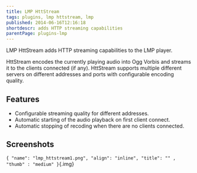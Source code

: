 ```yaml
---
title: LMP HttStream
tags: plugins, lmp httstream, lmp
published: 2014-06-16T12:16:18
shortdescr: adds HTTP streaming capabilities
parentPage: plugins-lmp
---
```


LMP HttStream adds HTTP streaming capabilities to the LMP player.

HttStream encodes the currently playing audio into Ogg Vorbis and
streams it to the clients connected (if any). HttStream supports
multiple different servers on different addresses and ports with
configurable encoding quality.

Features
--------

- Configurable streaming quality for different addresses.
- Automatic starting of the audio playback on first client connect.
- Automatic stopping of recoding when there are no clients connected.

Screenshots
-----------

`{ "name": "lmp_httstream1.png", "align": "inline", "title": "" , "thumb" : "medium" }`{.img}
